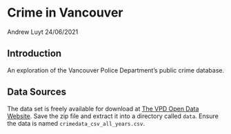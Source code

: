 Crime in Vancouver
================
Andrew Luyt
24/06/2021

## Introduction

An exploration of the Vancouver Police Department’s public crime
database.

## Data Sources

The data set is freely available for download at [The VPD Open Data
Website](https://geodash.vpd.ca/opendata/). Save the zip file and
extract it into a directory called `data`. Ensure the data is named
`crimedata_csv_all_years.csv`.
